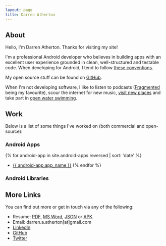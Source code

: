 ```yaml
---
layout: page
title: Darren Atherton
---
```


## About

Hello, I'm Darren Atherton. Thanks for visiting my site!

I'm a professional Android developer who believes in building apps with an excellent user experience grounded in clean, well-structured and testable code. When developing for Android, I tend to follow [these conventions][android-conventions-link].

My open source stuff can be found on [GitHub][github-link].

When I'm not developing software, I like to listen to podcasts ([Fragmented][fragmented-link] being my favourite), scour the internet for new music, [visit new places][visit-places-link] and take part in [open water swimming][open-water-swimming-link].

## Work

Below is a list of some things I've worked on (both commercial and open-source):

### Android Apps

{% for android-app in site.android-apps reversed | sort: 'date' %}
- <a href="{{ android-app.url }}">{{ android-app.app_name }}</a>
{% endfor %}

### Android Libraries


## More Links

You can find out more or get in touch via any of the following:

- Resume: [PDF][resume-pdf-link], [MS Word][resume-msword-link], [JSON][resume-json-link] or [APK][resume-apk-link].
- Email: darren.a.atherton[at]gmail.com
- [LinkedIn][linkedin-link]
- [GitHub][github-link]
- [Twitter][twitter-link]


[android-conventions-link]: https://github.com/DarrenAtherton49/AndroidProjectConventions
[github-link]: https://github.com/DarrenAtherton49
[resume-pdf-link]: https://github.com/DarrenAtherton49/resume/blob/master/resume.pdf
[resume-msword-link]: https://github.com/DarrenAtherton49/resume/blob/master/resume.docx?raw=true
[resume-json-link]: https://github.com/DarrenAtherton49/resume/blob/master/resume.json
[resume-apk-link]: https://github.com/DarrenAtherton49/MaterialCV
[resume-code-link]: https://github.com/DarrenAtherton49/MaterialCV
[linkedin-link]: https://linkedin.com/in/darrenatherton
[twitter-link]: https://twitter.com/darrenatherton
[fragmented-link]: http://fragmentedpodcast.com
[visit-places-link]: /assets/photos/willis_tower.jpg
[open-water-swimming-link]: /assets/photos/open_water_swimming.jpg

